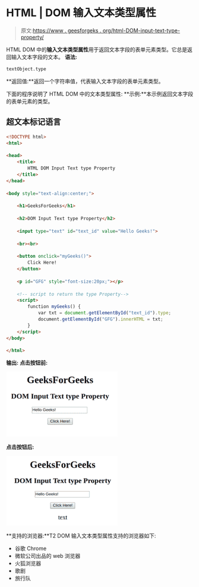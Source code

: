 # HTML | DOM 输入文本类型属性

> 原文:[https://www . geesforgeks . org/html-DOM-input-text-type-property/](https://www.geeksforgeeks.org/html-dom-input-text-type-property/)

HTML DOM 中的**输入文本类型属性**用于返回文本字段的表单元素类型。它总是返回输入文本字段的文本。
**语法:**

```html
textObject.type
```

**返回值:**返回一个字符串值，代表输入文本字段的表单元素类型。

下面的程序说明了 HTML DOM 中的文本类型属性:
**示例:**本示例返回文本字段的表单元素的类型。

## 超文本标记语言

```html
<!DOCTYPE html>
<html>

<head>
    <title>
        HTML DOM Input Text type Property
    </title>
</head>

<body style="text-align:center;">

    <h1>GeeksForGeeks</h1>

    <h2>DOM Input Text type Property</h2>

    <input type="text" id="text_id" value="Hello Geeks!">

    <br><br>

    <button onclick="myGeeks()">
        Click Here!
    </button>

    <p id="GFG" style="font-size:20px;"></p>

    <!-- script to return the type Property-->
    <script>
        function myGeeks() {
            var txt = document.getElementById("text_id").type;
            document.getElementById("GFG").innerHTML = txt;
        }
    </script>
</body>

</html>                   
```

**输出:**
**点击按钮前:**

![](img/7facc681eebd4554d08b30804cb39e64.png)

**点击按钮后:**

![](img/294f7d517ab5d21f86ae14ac9bb9b2bb.png)

**支持的浏览器:**T2 DOM 输入文本类型属性支持的浏览器如下:

*   谷歌 Chrome
*   微软公司出品的 web 浏览器
*   火狐浏览器
*   歌剧
*   旅行队